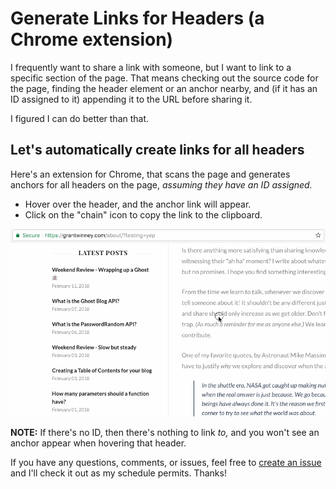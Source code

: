 # Generate Links for Headers (a Chrome extension)

I frequently want to share a link with someone, but I want to link to a specific section of the page. That means checking out the source code for the page, finding the header element or an anchor nearby, and (if it has an ID assigned to it) appending it to the URL before sharing it.

I figured I can do better than that.

## Let's automatically create links for all headers

Here's an extension for Chrome, that scans the page and generates anchors for all headers on the page, *assuming they have an ID assigned.*

* Hover over the header, and the anchor link will appear.
* Click on the "chain" icon to copy the link to the clipboard.

![](show-header-with-links.gif)

**NOTE:** If there's no ID, then there's nothing to link *to,* and you won't see an anchor appear when hovering that header.

If you have any questions, comments, or issues, feel free to [create an issue](https://github.com/grantwinney/generate-links-for-headers-in-chrome/issues/new) and I'll check it out as my schedule permits. Thanks!
